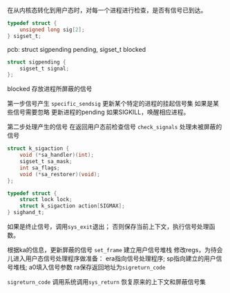 在从内核态转化到用户态时，对每一个进程进行检查，是否有信号已到达。

```c
typedef struct {
    unsigned long sig[2];
} sigset_t;
```

pcb: struct sigpending pending, sigset_t blocked
```c
struct sigpending {
    sigset_t signal;
};
```
blocked 存放进程所屏蔽的信号


第一步信号产生
`specific_sendsig` 更新某个特定的进程的挂起信号集
如果是某些信号需要忽略
更新进程的pending
如果SIGKILL，唤醒相应进程。 



第二步处理产生的信号
在返回用户态前检查信号 `check_signals`
处理未被屏蔽的信号

```c
struct k_sigaction {
    void (*sa_handler)(int);
    sigset_t sa_mask;
    int sa_flags;
    void (*sa_restorer)(void);
};
```


```c
typedef struct {
    struct lock lock;
    struct k_sigaction action[SIGMAX];
} sighand_t;
```

如果是终止信号，调用`sys_exit`退出；
否则保存当前上下文，执行信号处理函数。

根据ka的信息，更新屏蔽的信号
`set_frame` 建立用户信号堆栈
修改regs，为待会儿进入用户态信号处理程序做准备：
era指向信号处理程序;
sp指向建立的用户信号堆栈;
a0填入信号参数
ra保存返回地址为`sigreturn_code`

`sigreturn_code`
调用系统调用`sys_return`
恢复原来的上下文和屏蔽信号集


